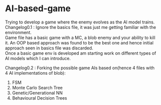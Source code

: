 # AI-based-game
Trying to develop a game where the enemy evolves as the AI model trains.\
Changelog0.1 : Ignore the basics file, it was just me getting familiar with the environment.\
               Game file has a basic game with a MC, a blob enemy and your ability to kill it. An OOP based approach was found to be the                   best one and hence initial approach seen in basics file was discarded.\
Once a basic game env is developed am starting work on different types of AI models which I can introduce.

Changelog0.2 : Forking the possible game AIs based on(hence 4 files with 4 AI implementations of blob):
1. FSM
2. Monte Carlo Search Tree
3. Genetic/Generational NN
4. Behavioural Decision Trees
